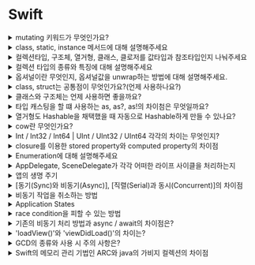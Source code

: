 # Swift

<details>
<summary> mutating 키워드가 무엇인가요? </summary>
<div markdown="1">

- 스위프트에서 클래스는 레퍼런스 타입이고 구조체와 열거형은 값 타입이다. 값 타입은 기본적으로 인스턴스 메소드에서 내부 데이터를 수정할 수가 없다.

- 값 타입의 속성을 수정하려면 인스턴스 메서드에서 mutating 키워드를 사용해야 한다.

</div>
</details>


<details>
<summary> class, static, instance 메서드에 대해 설명해주세요 </summary>
<div markdown="1">

- 인스턴스 메소드 : 클래스, 구조체, 열거형의 인스턴스에 속한 메소드를 의미합니다. 클래스를 인스턴스화 후 해당 메소드를 호출해야한다.

- 타입 메소드 : class, static 키워드가 붙는다. 클래스를 인스턴스와 하지 않아도 바로 타입 자체에서 호출할 수 있다. class는 오버라이드 가능, static은 불가, final + class == static

</div>
</details>

<details>
<summary> 컬렉션타입, 구조체, 열거형, 클래스, 클로저를 값타입과 참조타입인지 나눠주세요 </summary>
<div markdown="1">

- 스위프트에서 모든 데이터타입(Int, Double, Set, Array, Dictionary 등등)은 모두 구조체 기반으로 구현되어있다. 구조체 기반이기 때문에 값타입이다. 열거형은 값타입이다.

- 클래스와 클로저(함수)는 참조타입이다.

</div>
</details>

<details>
  <summary> 컬렉션 타입의 종류와 특징에 대해 설명해주세요 </summary>
  <p>
      
  - 이름처럼 ‘데이터들의 집합'으로, swift에서는 ‘지정된 타입의 데이터들의 묶음’을 말한다.
    지정된(데이터) 타입이라고 하는 이유는 swift의 컬렉션 타입이 모두 Generic Collection으로 구현되어 있기 때문이다.

  - swift에서는 Array, Set, Dictionary 세 가지 컬렉션 타입이 있다.
    세 가지 타입은 변수로 생성하면 데이터 구성을 변경할 수 있고, 상수로 선언하면 변경할 수 없다.

  공식문서 노트에 따르면..

  > 컬렉션은 생성한 이후 수정할 필요가 없다면, 상수에 할당하는 것이 바람직하다. “앞으로 이 컬렉션은 수정하면 안 된다.”라는 의도를 코드에 명시하므로 다른 개발자가 코드를 이해하기 쉽다.
  또한 컴파일러의 성능 최적화(performance optimization)를 가능하게 한다.
  > 

  ### Array

  - 같은 데이터 타입의 값들을 순서대로 저장하는 리스트이다.
  - 중복 값을 저장할 수 있고, 순서가 있다. (순서가 있기에 중복값 구분 가능)

  ```swift
  var fruits: [String] = [] // 빈 배열로 초기화 및 선언
  fruits = ["apple", "banana", "kiwi", "apple"] // 값이 중복되어도 순서가 있으므로 상관없다.
  ```

  ### Set
  - 같은 데이터 타입의 값들을 순서없이 저장하는 리스트이다.
  - 순서가 없다는 점을 빼고는 Array와 비슷하다.
  - 순서가 없기 때문에 서로 같은 값을 구분할 수 없으므로 중복값이 허용되지 않는다.

  → 공식문서에서 ‘세트는 순서가 중요하지 않거나, 유일한 값일 때 사용하라.’고 적혀있다.

  - 집합 연산을 할 수 있다.
  - swift는 타입 추론을 하기 때문에, 만약 그냥 선언하면 배열로 인식해버린다.
  - 따라서 선언할 때 반드시 타입을 적어주어야 한다.
  - Set에 들어가는 값의 타입은 꼭 Hashable 프로토콜을 채택하고 있어야 한다.

  ```swift
  var lottos = Set<Int>()
  lottos = [1, 3, 1, 5, 8] // 배열과 같이 대괄호로 표현한다.

  // 중복값이 있는 상태로 대입해줄 수는 있지만, 프린트 해보면 중복값이 제거 되어있다.
  print(lottos) // 1,3,5,8
  ```

  ### Dictionary

  - 순서 없이 key 와 value가 한 쌍으로 데이터를 저장하는 컬렉션 타입이다.
  - key와 value에 대한 타입을 지정해놓으면 해당 타입만 입력할 수 있다. 
  (모든 key의 타입 동일, 모든 value의 타입 동일)
  - 마찬가지로 순서가 없다.
  - key의 타입은 꼭 Hashable 프로토콜을 채택하고 있어야 한다.
  - 정렬하고 싶다면, key 또는 value 프로퍼티에 대해서 sorted()를 사용할 수 있다.

  ```swift
  var phoneBook: [String: String] = [:] // String타입의 key, String타입의 value인 딕셔너리 초기화 및 선언
  phoneBook["홍길동"] = "010-1111-1111" // 딕셔너리에 값 넣기
  phoneBook["김철수"] = "010-2222-2222"

  print(phoneBook["홍길동"]) // 010-1111-1111
  ```
  </p>
</details>

<details>
  <summary> 옵셔널이란 무엇인지, 옵셔널값을 unwrap하는 방법에 대해 설명해주세요.</summary>
  <br>

  - 옵셔널은 변수의 값이 `nil` 일 수 있다는 것을 표현하는 것이다.
  - 반대로 Optional이 아니라면(non-optional) 해당 값은 nil이 될 수 없음을 의미한다.

  ```swift
  var name: String? // ? 키워드를 사용

  var age: Int // 컴파일 에러
  var age = nil // 컴파일 에러
  ```

  - Optional 키워드를 사용하지 않았다면 값을 입력하라는 에러가 발생하고, 이후에도 `nil`을 넣으려고 하면 컴파일 에러가 발생한다.
  - `nil`을 가질 가능성이 있는 값은 컴파일 단계에서 에러를 발생시키기 때문에 unwrapping, binding 과정이 필요하다.

    <details>
      <summary> 1) Optional Unwrapping </summary>
      <br>

      ```swift
      var number: Int? = 10

      if number {
      let double = number! + number! // forced unwrapping
      }
      ```

      - `!` 키워드를 통해 강제로 값을 꺼내온다.
      - 만약 if로 `nil` 체크를 하지 않고 `!`를 사용한다면 런타임 에러가 발생할 수 있으므로, `!` 사용은 최대한 피하는게 좋다.

    </details>

    <details>
      <summary> 2) Optional Binding </summary>
      <br>

      - 변수에 값이 있을지 없을지 모르는 상황에서 Optional을 우리는 사용해야 하지만 그 값을 안전하게 추출하기 위해서 사용하는 방법이 Optional Binding이다.
      - Optional Binding에는 `if let`, `guard let` 두 가지가 있다.
      <br>
      
      **[ if let ]**
      ```swift
      // if let
      var number: Int? = 10

      if let number = number {
      print("number is \(number)") // number에 값이 있는 경우
      } else { // number에 값이 없는 경우
      print("number does not exist.")
      }
      ```

      - `Optional`값을 새로운 상수로 받고, if문의 괄호 안에서는 `non-optional`값을 사용한다.
      - 새로 선언된 상수는 `non-optional` 값이기 때문에 `!` 키워드를 사용할 필요가 없다.
      <br>
      
      **[ guard let ]**
      ```swift
      // guard let
      var number: Int? = 10

      guard let number = number else { return }
      ```

      - `Bool` 타입의 값으로 `guard`문을 동작시킬 수 있지만, 옵셔널 바인딩 역할도 가능하다.
      - `guard` 문은 항상 `else` 구문이 따라오고, `else` 블록 내부 코드에 자신보다 상위 코드 블록을 종료하는 코드가 반드시 들어가게 된다.
      - 코드 블록 종료 시 `return, break, continue, throw` 등 **“제어문 전환 명령어”**를 사용한다.

    </details>

    <details>
      <summary> 3) guard VS if let 특징 비교 </summary>
      <br>

      **[ guard문의 특징 ]**
      - 반드시 ‘제어문 전환 명령어'를 넣어주어야 한다.
      - 요구사항 조건 코드를 if let 보다 훨씬 간결하고 읽기 좋게 구성이 가능하다.
      - 예외 사항만 처리하고 싶을 때 좋다. ← [예외처리의 예시](https://dev200ok.blogspot.com/2020/03/swift-guard-let-if-let_24.html)
      - 함수 전체에서 optional로 추출된 상수나 함수를 사용할 수 있다.
      <br>
      
      **[ guard문 사용시 주의 사항 ]**
      - 제어문 전환 명령어를 쓸 수 없는 상황이라면 사용이 불가능하다.
      - 함수, 메서드, 반복문 등 특정 블록 내부에 위치하지 않는다면 사용이 제한된다.
      <br>
      
      **[ if let의 특징 ]**
      - 성공과 실패 2가지로 나누어서 원하는 작업이 가능하다.
      - 지역 변수로만 사용이 가능하다.
      - else문을 생략할 수 있다.
      - 옵셔널 바인딩된 상수는 그 블록 안에서만 변수 사용이 가능하다.
      <br>
      
      **[[ 언제 사용하면 좋을까? ]](https://www.hackingwithswift.com/quick-start/understanding-swift/when-to-use-guard-let-rather-than-if-let)**
      - guard : 예외 사항만 처리하고자할 때 사용하면 좋다.
      - if let : 조건을 가지고 나누어 처리할 때 사용하면 좋다.

    </details>

    <details>
      <summary> 4) Coalescing Nil Values </summary>
      <br>

      ```swift
      var number: Int? = 10
      print(number ?? 0) // number가 nil일 경우 0을 대신 출력
      ```

      - `Optional Int`타입의 number에 값이 들어있다면 unwrapping하고, `nil`일 경우 default값으로 `??` 뒤에 적힌 값을 반환하는 operator 이다.
    </details>
</details>

<details>
<summary>class, struct는 공통점이 무엇인가요?(언제 사용하나요?)</summary>
<div markdown="1">

  1.  서로 다른 타입들을 하나로 묶을 수 있다.
  2.  묶은 자료형들을 새로운 타입처럼 사용 가능하다.
  3.  클래스, 구조체 안에 함수나 프로퍼티를 정의할 수 있다.
  4.  extension이 가능하다.

</div>
</details>

<details>
  <summary> 클래스와 구조체는 언제 사용하면 좋을까요? </summary>
  <br>
  
  ## [ 클래스 < 구조체 ]
  ```
  - 구조체는 값타입으로 불변성을 유지하기 때문에 여러 스레드들이 한 인스턴스를 사용하는 다중 스레드 환경에서도 안전하게 사용될 수 있다.
  - 구조체는 `Stack`에 저장하기 때문에 인스턴스 생성이 더 빠르다.
  - `Heap`에 저장되는 클래스는 `Heap`에 인스턴스를 저장하고, 그 참조값을 `Stack`에 저장한다.
  ```
  <br>
  
  ## [ 클래스 > 구조체 ]
  ```
  - 구조체는 값타입이기 때문에 값이 같은 인스턴스가 매번 복사되어 사용되는데, 
    만약 어떤 인스턴스의 참조값의 고유성을 유지하고 싶다면 클래스를 사용한다.
  ```
</details>

<details>
  <summary> 타입 캐스팅을 할 떄 사용하는 as, as?, as!의 차이첨은 무엇일까요? </summary>
  <br>
  
  ## 타입 캐스팅(Type Casting) 이란?
  > 인스턴스의 타입을 확인하거나 클래스 계층의 다른 부모 클래스/자식 클래스로 취급하는 방법이다.
  
  ## 다운 캐스팅
  > 부모 클래스 -> 자식 클래스로 형변환 / 자식 클래스의 프로퍼티와 메서드를 사용하기 위한 방법이다.
  - `as?` (옵셔널 캐스팅) : 변환이 성공하면 옵셔널 값을 가지며, 실패시에는 nil을 반환한다.
  - `as!` (강제 캐스팅) : 변환이 성공하면 언래핑된 값을 가지며, 실패시 런타임 에러가 발생한다.
  
  ## 업 캐스팅
  > 자식 클래스 -> 부모 클래스로 형변환 / 부모 클래스의 프로퍼티와 메서드를 사용하기 위한 방법이다.
  - `as` : 타입 변환이 확실하게 가능한 경우에만 사용한다. (그 외에는 컴파일 에러 발생)
  
</details>

<details>
  <summary> 열거형도 Hashable을 채택했을 때 자동으로 Hashable하게 만들 수 있나요? </summary>
  <br>
  
  - 열거형은 `associated value`가 없는 경우에는 `Hashable` 프로토콜만 채택해도 `Hashable`하게 사용할 수 있다.
  - 하지만 `associated valu`e가 있는 경우에는 `Hash 메서드`를 구현해주어야 한다.
  
</details>

<details>
<summary> cow란 무엇인가요? </summary>
<div markdown="1">
<br>
  
  ### Copy on Write
  > 컴퓨터 프로그래밍에서 복사 동작을 할 때, 실제 원본이나 복사본이 수정되기 전까지는 복사를 하지 않고 원본 리소스를 공유함 원본이나 복사본에서 수정이 일어날 경우, 그때 복사하는 작업을 함

  ### 작동 방식
  대표적으로 Swift에서 Array는 Value 타입이기 때문에, 값 복사가 일어나게 된다. 하지만, cow 때문에 처음에는 같은 메모리를 참조하고 있다가 어느 하나가 수정이 일어나게 되면 복사가 진행된다.
  
  ### 사용하는 이유
  일단 복사를 한다고 해서 꼭 수정이 일어나는 것은 아니다. 따라서, 불필요한 메모리 비용을 줄이기 위해 사용된다.

<summary>Enum 과 Struct 는 어떤 차이가 있는지?</summary>
<div markdown="1">
<br>
    - Enum 타입은 열거형 타입으로 연관된 값들의 집합이다. case 하나하나가 하나의 값을 나타내는 타입. 
    - Struct는 프로퍼티와 메서드로 구성된 타입. enum, struct 모두 class와 다르게 값타입이며, 상속이 불가능하지만 프로토콜 채택은 가능함.
  
</div>
</details>

<details>
<summary>Int / Int32 / Int64  | UInt / UInt32 / UInt64 각각의 차이는 무엇인지?</summary>
<div markdown="1">
<br>
    - 모두 정수를 나타내는 데이터 타입. 뒤에 붙는 32,64는 타입이 표현할 수 있는 비트의 크기. 
    - Int는 음수와 0, 양수를 표현할 수 있고, UInt는 양수만 표현할 수 있음. 
    - 크기가 표시되지 않은 Int, UInt는 해당 프로그램이 컴파일되는 컴퓨터의 시스템 아키텍처를 따른다. 즉, 자신이 사용하는 컴퓨터가 32비트 일 경우, Int의 범위는 -2^16 ~ 2^16 - 1 이고 64비트일 경우 -2^32 ~ 2^32 - 1 이다. 
    -UInt의 범위가 필요하지 않는 한 Int 사용 권장. 두 타입을 모두 사용하면 서로 다른 타입의 값을 교환할때 자원소모 크기 때문.
 
</div>
</details>

<details>
  <summary> closure를 이용한 stored property와 computed property의 차이점 </summary>
  <br>
  
  - Closure를 이용하여 프로퍼티를 세팅하게 되면 해당 프로퍼티가 처음 호출이 될 때 클로저 안의 코드가 수행되어 프로퍼티의 값이 정해지고, 정해지고 난 후에는 그 값이 계속 쓰인다.
  - Computed property는 해당 변수가 호출이 될 때마다 computed property의 block이 실행되어 값을 반환한다.
  
<summary>Any 와 AnyObject는 어떤것인지?</summary>
<div markdown="1">
<br>
    - Any는 함수타입을 포함하여 Swift의 모든 데이터 타입을 지칭하는 타입. Int, String 같은 기본 데이터 타입까지 포함. 
    - AnyObject는 모든 클래스 타입의 인스턴스를 나타내는 프로토콜임 (범위 : Any > AnyObject).
  
</div>
</details>
  
  
<details>
  <summary> Enumeration에 대해 설명해주세요 </summary>

## 열거형이란
> An enumeration defines a common type for a group of related values   
> and enables you to work with those values in a type-safe way within your code.

: 관련된 값으로 이루어진 그룹을 공통 타입으로 선언하여 `type-safety`를 보장하여 코드를 작성할 수 있게 해준다.

```swift
// enum 예시
enum CompassPoint {
    case north
    case south
    case east
    case west
}

// 콤마(,)를 사용해 한줄에 적을 수도 있다.
enum Planet {
    case mercury, venus, earch, mars, jupiter, saturn
}

// dot(.)을 통해 값에 접근할 수 있다.
let direction: CompassPoint = .south
```

- C나 Objective-C는 int값들로 열거형을 선언하는 반면 swift에서는 case값이 string, character integer, floating값들을 사용할 수 있다.
- 열거형은 1급 클래스형(first-class types)여서 연산프로퍼티 사용, 초기화 지정, 초기선언 확장이 가능하다.

## 열거형을 왜 쓰는가?
좋은 코드의 기준이 보기 쉬운 깔끔한 코드, 효율적인 코드 라고 한다.
```
열거형을 사용하면...
- 코드를 보다 깔끔하게 작성할 수 있다.
- 코드 작성 시 실수도 줄여준다.
```
## 열거형의 특징
### 1) `switch` 문과의 연계
- switch문과 연계하여 사용하면 좋다.
    - 반드시 열거형의 모든 case를 완전히 포함해야 한다.
```swift
switch direction {
    case .north:
        print("현재 북쪽으로 향하고 있습니다.")
    case .south:
        print("현재 남쪽으로 향하고 있습니다.")
    case .west:
        print("현재 서쪽으로 향하고 있습니다.")
    case .east:
        print("현재 동쪽으로 향하고 있습니다.")
}

// 만약 모든 케이스 처리를 기술하는게 적당하지 않다면 default를 작성할 수 있다.
let myPlanet: Planet = .earth

switch myPlanet {
    case .earth:
        print("나의 행성은 지구입니다.")
    default:
        print("외계 행성입니다. 왹왹")
}
```

### 2) 연관 값 (Associated Values)
- 각 `case`에 `custom type`의 추가적인 정보를 저장할 수 있다.
- Alamofire를 사용할 때 `let value`, `let error` 부분이 연관값의 예시
```swift
enum Barcode {
    case upc(Int, Int, Int, Int)
    case qrCode(String)
}
```

### 3) 원시값 (RawValue)
- case에 raw값을 지정할 수 있다.
- raw값은 `String`, `Character`, `Integer`, `Float` 을 사용할 수 있다.
    단, 각 원시값은 열거형 선언에서 유일해야 한다. (중복X)
- 암시적 할당이 가능하다.
// RawValue로 초기화가 가능하다. -> 존재하지 않는 값으로 초기화하면 `nil`이 된다.
```swift
enum Number: Int {
    case one = 1 // 명시적으로 1 선언
    case two // 암시적으로 2 할당
    case three // 암시적으로 3 할당
}

// RawValue로 초기화
let myNumber = Number(rawValue: 2) // two
```

### 4) `RawValue`와 `Associated Value`의 차이는?
- `rawValue`는 개별 `case`와 대응대는 값으로 다른 `case`와의 구분되는 유일한 값이다.
- `associated value`는 특정한 `case`와 연결되는 타입이다.
```
즉,   
rawValue의 경우 값이 다르면 다른 case에 해당하지만, 
associated value는 동일한 case 내에서 다른 값을 가질 수 있다.
```
  
</details>

<details>
  <summary> AppDelegate, SceneDelegate가 각각 어떠한 라이프 사이클을 처리하는지 </summary>
  <br>
  
  - AppDelegate.  앱 실행 및 종료와 관련된 프로세스 라이프 사이클
  - SceneDelegate.  포그라운드와 백그라운드 상태에 있을 때 상태 전환과 관련된 UI 라이프 사이클

</details>

<details>
  <summary> 앱의 생명 주기 </summary>
  <br>
  
> 앱 실행 순서
> 

1. `application(_:didFinishLaunchingWithOptions:)`
    - 앱이 실행되면 앱을 화면에 보여주기 위한 모든 설정이 끝나고, 실제로 화면에 나타나기 직전에 호출

2. Scene 연결 (앱이 실행되면 UIKit에 Scene을 연결)
    - `application(_:configurationForConnecting:options:)`
        - 새로운 Scene을 만들고 UIKit과 연결하기 위한 configuration을 지정
        - 일반적으로 info.plist에 추가된 기본 값을 사용해서 생성
    
    - `scene(_:willConnectTo:options:)`
        - Scene이 연결된 것임을 delegate에 알려줌
        - `application(_:didFinishLaunchingWithOptions:)`에서 했던 UIWindow 생성 작업

- `sceneDidBecomeActive(_:)`
    - 앱이 inactive에서 Active 상태로 전환되었을 때 호출

3. To Background (OffScreen)
    - 앱 실행 후 홈 화면으로 나갈 때, Active - inactive - Background(Suspended)로 전환
    - SceneDelegate는 Scene에 다음 순서로 메서드 호출
        - `sceneWillResignActive(_:)`
            - Active → Inactive
        - `sceneDidEnterBackground(_:)`
            - Background 상태로 전환

4. To Foreground (OnScreen)
    - Background 상태에 있는 앱을 다시 실행하면 Background - Inactive - Active로 전환
    - SceneDelegate는 Scene에 다음 순서로 메서드 호출
        - `sceneWillEnterForeground(_:)`
            - Background → Inactive
        - `sceneDidBecomeActive(_:)`
            - Inactive → Active
  
</details>
  
<details>
  <summary> [동기(Sync)와 비동기(Async)], [직렬(Serial)과 동시(Concurrent)]의 차이점 </summary>
  <br>
  
    - 동기(Sync)와 비동기(Async)는 메인 쓰레드에서 대기열을 어떤 방식으로 처리할지 정하는 것.
    - 직렬(Serial)과 동시(Concurrent)는 어떤 대기열을 사용할 지 정하는 것
  
</details>
  
<details>
  <summary> 비동기 작업을 취소하는 방법 </summary>
  <br>
  
    - cancel 메서드를 통해 취소가 가능하다.
  
</details>
  
<details>
  <summary> Application States </summary>
  <br>
  
1. Not Running
  - 아예 실행되지 않았거나 앱이 종료된 상태

2. Inactive
  - 실행중이지만 이벤트를 받지 않는 상태. 예) 알림창 등을 가려진 상태, 잠금 상태
  
3. Active
  - 실행중이고 이벤트를 받는 상태
  - Active 상태로 들어오려면 Inactive 상태로부터 들어와야 한다
  
4. Background
  - Background에 있고, 코드를 실행중인 상태

5. Suspended
  - Background에 있지만, 코드를 수행하고 있지 않은 상태
  - 메모리에는 적재되어 있지만 메모리가 부족한 상황일 때는 앱을 죽이기도 한다.
  
</details>
  
<details>
  <summary> race condition을 피할 수 있는 방법 </summary>
  <br>
  
1. NSLock
  - Critical Section 전후로 NSLock의 lock, unlock 함수르 통해 쓰레드의 접근을 통제할 수 있다. 
  - 하지만, Deadlock을 유발할 수 있기 때문에 신중히 써야한다.
  
2. DispatcheSemaphore
  - Couting Semaphore의 구현체
  - 생성자로 넘겨주는 파라미터를 통해 초기 카운트 값을 정할 수 있다
  - wait와 signal 함수로 접근을 통제할 수 있다
  - wait를 통해 카운팅 1 감소, signal을 통해 카운팅 1 증가
  - wait를 호출했을 때 카운팅이 0이었다면, signal 함수가 불릴때까지 대기한다
  
3. Dispatch Barrier
  - Concurrent Queue에서 사용가능하다
  - .barrier flag를 설정한 코드 블럭은 큐에서 실행되는 유일한 작업임을 표시한다
  
4. Serial Queue
  - Serial Queue로 critical section을 wrapping을 해준다
  - Serial Queue를 통해 해당 코드가 하나의 쓰레드만 실행하도록 보장해준다
</details>

<details>
  <summary> 기존의 비동기 처리 방법과 async / await의 차이점은? </summary>
  기존의 비동기작업 시, 비동기처리, 분기처리 등의 클로저가 중첩된 형태로 작성하게 된다.

그렇게 되면...

- 가독성이 떨어지고
    
    ```swift
    // deeply-nested closures
    func processImageData1(completionBlock: (_ result: Image) -> Void) { 
    	loadWebResource("dataprofile.txt") { 
    		dataResource in loadWebResource("imagedata.dat") { 
    			imageResource in decodeImage(dataResource, imageResource) { 
    				imageTmp in dewarpAndCleanupImage(imageTmp) { 
    					imageResult in completionBlock(imageResult) 
    				} 
    			} 
    		}
    	 } 
    } 
    
    processImageData1 { image in 
    	display(image) 
    }
    ```
    
- 콜백은 오류처리를 어렵고 장황하게 만든다.
    
    ```swift
    // Using a `switch` statement for each callback: 
    func processImageData2c(completionBlock: (Result<Image, Error>) -> Void) { 
    	loadWebResource("dataprofile.txt") { 
    		dataResourceResult in 
    			switch dataResourceResult { 
    			case .success(let dataResource): 
    				loadWebResource("imagedata.dat") { imageResourceResult in 
    					switch imageResourceResult { 
    					case .success(let imageResource): 
    						decodeImage(dataResource, imageResource) { imageTmpResult in 
    							switch imageTmpResult { 
    							case .success(let imageTmp): 
    								dewarpAndCleanupImage(imageTmp) { imageResult in 
    									completionBlock(imageResult) 
    								} 
    							case .failure(let error): 
    								completionBlock(.failure(error)) 
    							}
    						} 
    					case .failure(let error): 
    						completionBlock(.failure(error)) 
    					} 
    			}
    		case .failure(let error): 
    			completionBlock(.failure(error)) 
    		} 	
    	} 
    }
    
    processImageData2c { result in 
    	switch result { 
    		case .success(let image): 
    			display(image) 
    		case .failure(let error): 
    			display("No image today", error)
    	}
    }
    ```
    

위의 문제를 해결하기 위해 `async-await proposal`은 swift의 `coroutine` 모델을 도입했다.

비동기 함수의 semetics를 정의하였으나 동시성을 제공하지는 않는다.
비동기 함수에서 `await`으로 흐름을 제어함으로써 동기적인 코드가 작성 가능하다.

```
- 비동기 코드가 마치 동기 코드인 것 처럼 작성할 수 있다.
- 클로저를 활용한 코드보다 상대적으로 가독성이 좋다.
```
</details>

<details>
  <summary> 'loadView()'와 'viewDidLoad()'의 차이는? </summary>
  
  > loadView()

  뷰 컨트롤러가 자신의 메인 뷰 (`self.view`)를 로드할 때 호출되는 메서드이다.

  즉, 그 메인 뷰를 생성하려고 호출하는 메서드 인것. 그래서 이 메서드 안에서 새로운 뷰를 만들어서 반환해줘도 된다. 
  ```
  스토리보드를 사용하는 경우, 스토리보드에 있는 뷰를 가져와 사용할 테니 굳이 사용할 필요가 없다.)
  ```

  > viewDidLoad()

  위의 뷰가 모두 생성되고 메모리에 올라간 후 호출되는 메서드 이다.

  즉 뷰컨트롤러의 메인 뷰가 생성된 이후 하고 싶은 작업에 대해서 작성하면 되는 메서드이다.

  ```
  간단하게 말하면,
  loadView()는 뷰가 로드되기 시작할 때 불려지고, viewDidLoad()는 뷰 로드가 완료된 후 불려진다.
  ```

  > 공식문서

  [loadView()란?](https://developer.apple.com/documentation/uikit/uiviewcontroller/1621454-loadview)

  [viewDidLoad()란?](https://developer.apple.com/documentation/uikit/uiviewcontroller/1621495-viewdidload)
</details>

<details>
  <summary> GCD의 종류와 사용 시 주의 사항은? </summary>

  > GCD의 종류

  - main: serial
      - DispatchQueue.main
      - 한개만 존재하고 `main thread`에서 동작한다.
      - 작업이 직렬로 처리되고
      - UI 처리를 담당한다.
  - global: concurrent / QoS 설정
      - QoS에 따라 6가지 종류가 있다.
      - 여러 스레드로 작업을 분산처리하여 동시처리 가능하다.
  - private: defualt로 serial(concurrent로 변경가능) / Qos 추론
      - QoS 설정이 가능하다.
      - 하지만 사실 굳이 설정해주지 않아도 OS가 알아서 QoS를 추론하게 된다.
      - label을 설정해주면 된다.

  - QoS란?
      - `Quality of Service` 의 약자
          - 중요도 순으로 처리를 하겠다는 뜻이다.
          - 종류로는 userInteractive, userInitiated, default, utility, background, unspecified 가 있다.
      
      ```swift
      // 유저와 직접 인터렉티브 : UI관련 (즉시)
      DispatchQueue.global(qos: .userInteractive)
      
      // 반드시 필요, 비동기 처리 : 앱 내에서 첨부파일을 열기, 내부 데이터베이스 조회 등 (몇초)
      DispatchQueue.global(qos: .userInitiated)	
      
      // 일반적인 작업
      DispatchQueue.global()	
      
      // ProgressIndicator와 함께 길게 사용되는 작업 : 지속적인 데이터 feed, Networking (몇초~몇분)
      DispatchQueue.global(qos: .utility)	
      
      // 사용자가 직접적으로 인지하지 않는 부분 : 데이터베이스 유지 등 (속도보다는 에너지 효율성 중시)
      DispatchQueue.global(qos: .background)
      
      // 사용하지 않음 legacy API
      DispatchQueue.global(qos: .unspecified)
      ```
      
      - 작업을 스레드에 배치하는 일은 OS가 알아서 처리한다.
      - 우선순위가 더 높은 큐의 작업을 우선적으로 더 많은 스레드에 배치한다.
      - 큐에도 우선순위를 매길 수 있지만, 작업을 대기열에 보내는 방식도 `QoS`를 매길 수 있다.

  > serial queue 상황

  - 한 번에 하나의 작업만 가능한데, async 작업이 2개가 존재하면 deadlock이 발생하게 된다.

  ```swift
  let testQueue = DispatchQueue(label: "testQueue") // concurrent선언하지 않았으므로 디폴트인 Serial Queue

  testQueue.async {
      testQueue.async {
          // 외부 블록이 완료되기 전에 내부 블록이 시작되지 않는 상태
          // 외부 블록은 내부 블록이 완료되기를 기다리는 상태
      }
      
      // 영원히 실행되지 않는 부분
  }
  ```

  → serial queue 를 concurrent queue로 변경한다.

  ```swift
  let testQueue = DispatchQueue(label: "testQueue", attributes: .concurrent)
  ```

  > DispatchQueue.main.sync의 deadlock

  - main은 메인 스레드에서 작업을 실행하는 전역적으로 사용 가능한 serial queue 이다.
      - concurrent queue가 아니고, run loop와 함께 동작한다.
      - run loop의 다른 이벤트 처리와 조율을 하는 역할을 한다.
  - main.sync를 호출하게 되면 앱의 이벤트를 처리하고 있던 main thread가 sync 호출에 의해 멈추게 되고 deadlock이 발생하게 된다.
      - backgroun thread와 main thread에서 이루어져야할 작업들을 순서에 맞게 사용해야 한다.
      - brackground threa 내에서 사용하는 것이 아니라면 Dispatchqueue.main.sync 사용을 지양하자!
</details>
  
<details>
  <summary> Swift의 메모리 관리 기법인 ARC와 java의 가비지 컬렉션의 차이점 </summary>
  가장 큰 차이점은 ARC는 컴파일 타임에, 가비지 컬렉션은 런타임에 참조 계산이 수행된다는 점입니다. 
  
  ARC는 컴파일 당시 해제 시점을 결정하기 때문에 프로그램이 실행되기 전에, 인스턴스가 언제 메모리에서 해제될 지 알 수 있고, 때문에 메모리 관리를 위한 추가적인 자원을 사용할 필요가 없음. 반면 가비지 컬렉션은 언제 해제될지 예측하기 어렵고, 프로그램이 동작하는 동안 메모리 감시를 위한 추가 자원이 필요함 이로인해 성능저하가 발생할 수도 있음.    
  
  **ARC**는 작동 규칙이 있기 때문에 이를 모르고 사용하면 인스턴스가 메모리에서 영원히 해제되지 않는 문제가 발생할 수 있고, 반면 **가비지 컬렉션**은 특별히 프로그래머가 규칙에 신경쓸 필요는 없으며, 상호 참조 등의 복잡한 상황에서도 인스턴스를 해제할 수 있는 가능성이 큼. 

</details>
